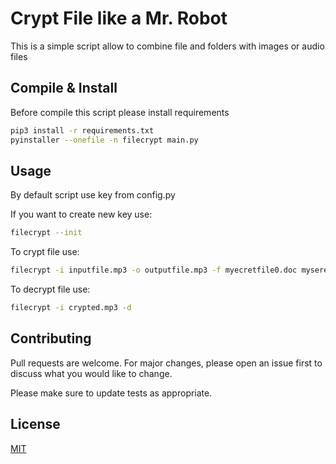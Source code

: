 # Crypt File like a Mr. Robot

This is a simple script allow to combine file and folders with images or audio files

## Compile & Install

Before compile this script please install requirements

```bash
pip3 install -r requirements.txt
pyinstaller --onefile -n filecrypt main.py
```

## Usage
By default script use key from config.py

If you want to create new key use:
```bash
filecrypt --init
```

To crypt file use:
```bash
filecrypt -i inputfile.mp3 -o outputfile.mp3 -f myecretfile0.doc myseretfolder
```
To decrypt file use:
```bash
filecrypt -i crypted.mp3 -d
```

## Contributing
Pull requests are welcome. For major changes, please open an issue first to discuss what you would like to change.

Please make sure to update tests as appropriate.

## License
[MIT](https://choosealicense.com/licenses/mit/)